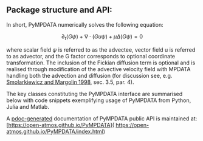 ## Package structure and API:

In short, PyMPDATA numerically solves the following equation:

$$ \partial_t (G \psi) + \nabla \cdot (Gu \psi) + \mu \Delta (G \psi) = 0 $$

where scalar field $\psi$ is referred to as the advectee,
vector field u is referred to as advector, and the G factor corresponds to optional coordinate transformation.
The inclusion of the Fickian diffusion term is optional and is realised through modification of the
advective velocity field with MPDATA handling both the advection and diffusion (for discussion
see, e.g. [Smolarkiewicz and Margolin 1998](https://doi.org/10.1006/jcph.1998.5901), sec. 3.5, par. 4).

The key classes constituting the PyMPDATA interface are summarised below with code
snippets exemplifying usage of PyMPDATA from Python, Julia and Matlab.

A [pdoc-generated](https://pdoc.dev/) documentation of PyMPDATA public API is maintained at: [https://open-atmos.github.io/PyMPDATA](  https://open-atmos.github.io/PyMPDATA/index.html) 
